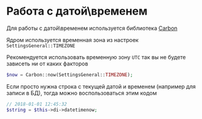 # Работа с датой\временем
Для работы с датой\временем используется библиотека [Carbon](http://carbon.nesbot.com)

Ядром используется временная зона из настроек `SettingsGeneral::TIMEZONE`

Рекомендуется использовать временную зону `UTC` так вы не будете зависеть ни от каких факторов
```php
$now = Carbon::now(SettingsGeneral::TIMEZONE);
```

Если просто нужна строка с текущей датой и временем (например для записи в БД), тогда можно воспользоваться этим кодом
```php
// 2018-01-01 12:45:32
$string = $this->di->datetimenow;
```
